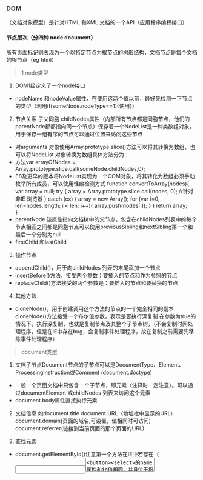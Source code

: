 ### DOM
（文档对象模型）是针对HTML 和XML 文档的一个API（应用程序编程接口）

#### 节点层次（分四种 node document）

所有页面标记则表现为一个以特定节点为根节点的树形结构，文档节点是每个文档的根节点（eg html）

> 1 node类型 

1. DOM1级定义了一个node接口
* nodeName 和nodeValue属性，在使用这两个值以前，最好先检测一下节点的类型（利用if(someNode.nodeType==1){使用}）

2. 节点关系 子父同胞 childNodes属性（内部所有节点都是同胞节点，他们的parentNode都都指向同一个节点）保存着一个NodeList是一种类数组对象，用于保存一组有序的节点可以通过位置来访问这些节点

* 对arguments 对象使用Array.prototype.slice()方法可以将其转换为数组，也可以将NodeList 对象转换为数组具体方法分为： 
* 方法var arrayOfNodes = Array.prototype.slice.call(someNode.childNodes,0);
* E8及更早的版本将NodeList实现为一个COM对象，将其转化为数组必须手动枚举所有成员，可以使用怪癖检测方式
      function convertToArray(nodes){
          var array = null;
          try {
              array = Array.prototype.slice.call(nodes, 0); //针对非IE 浏览器
          } catch (ex) {
              array = new Array();
              for (var i=0, len=nodes.length; i < len; i++){
                array.push(nodes[i]);
              }
          }
          return array;
       }
* parentNode 该属性指向文档树中的父节点，包含在childNodes列表中的每个节点相互之间都是同胞节点可以使用previousSibling和nextSibling第一个和最后一个分别为null
* firstChild 和lastChild
  
3. 操作节点
* appendChild()，用于向childNodes 列表的末尾添加一个节点 
* insertBefore()方法，接受两个参数：要插入的节点和作为参照的节点
* replaceChild()方法接受的两个参数是：要插入的节点和要替换的节点

4. 其他方法
* cloneNode()，用于创建调用这个方法的节点的一个完全相同的副本 cloneNode()方法接受一个布尔值参数，表示是否执行深复制 在参数为true的情况下，执行深复制，也就是复制节点及其整个子节点树，（不会复制时间处理程序，但是在IE中存在bug，会复制事件处理程序，故在复制之前需要先移除事件处理程序）
 
> document类型

1. 文档子节点Document节点的子节点可以是DocumentType、Element、ProcessingInstruction或Comment (document.doctype)

* 一般一个页面文档中只包含一个子节点，即<html>元素（注释时一定注意）。可以通过documentElement 或childNodes 列表来访问这个元素
* document.body属性直接执行<body>元素
  
2. 文档信息 如document.title document.URL（地址栏中显示的URL） document.domain(页面的域名,可设置，值相同时可访问) document.referrer(链接到当前页面的那个页面的URL)

3. 查找元素 
* document.getElementById()注意第一个方法在IE中若存在（<input><textarea><button><select>的name属性和id值相同，并且位于指定id元素的前面将会被返回）
* document.getElementsByTagName()会返回一个HTMLCollection 对象 该对象除了索引外还提供按名称访问，可以通过name取得集合中的项namedItem()；getElementsByTagName()传入*正常包含整个页面的元素，但在IE中将commemt视为element，注释节点也会被返回
* getElementsByName()最常使用getElementsByName()方法的情况是取得单选按钮，返回一个HTMLCollectioin。但是，对于这里的单选按钮来说，namedItem()方法则只会取得第一项（因为每一项的name 特性都相同


4. 特殊集合 除了属性和方法，document 对象还有一些特殊的集合，这些集合都是HTMLCollection 对象
* document.anchors 包含文档中所有带name 特性的<a>元素
* document.forms 包含文档中所有的<form>元素
* document.images，包含文档中所有的<img>元素
* document.links，包含文档中所有带href 特性的<a>元素

5. DOM一致性检测
由于DOM 分为多个级别，也包含多个部分，因此检测浏览器实现了DOM的哪些部分就十分必要，document.implementation 属性就是为此提供相应信息和功能的对象
* DOM1 级只为document.implementation 规定了一个方法，即hasFeature()接受两个参数：要检测的DOM功能的名称及版本号，返回true、false eg var hasXmlDom = document.implementation.hasFeature("XML", "1.0");

6. 文档写入
* write()接收一个字符串参数，文档加载结束后调用document.write()方法会重写整个页面（不管页面之前有什么内容将被替换）
* writeln()同上，带换行
* open()
* close()

> element类型

Element 类型用于表现XML或HTML元素，提供了对元素标签名、子节点及特性的访问

1. html元素。HTMLElement 类型直接继承自Element 并添加了一些属性。如id title lang dir className
2. 取得特性 getAttribute()removeAttribute()，开发人员经常不使用getAttribute()，而是只使用对象的属性（元素.属性）。只有在取得自定义特性值的情况下，才会使用getAttribute()方法。
3. 设置特性setAttribute()或者直接赋值div.id = "someOtherId";div.setAttribute("id", "someOtherId");
4. attributes 属性Element类型是使用attributes 属性的唯一一个DOM 节点类型。attributes 属性中包含一个NamedNodeMap，与NodeList 类似，也是一个“动态”的集合，NamedNodeMap 对象拥有下列方法
* getNamedItem(name)
* emoveNamedItem(name)
* setNamedItem(node)node)：向列表中添加节点，以节点的nodeName 属性为索引；
* item(pos)pos)：返回位于数字pos 位置处的节点
5. 创建元素document.createElement()
6 元素的子节点childNodes 属性中包含了它的所有子节点，这些子节点有可能是元素、文本节点、注释或处理指令

> text类型

1. 文本节点由Text 类型表示，nodeValue 属性或data 属性访问Text 节点中包含的文本可以通过下面方法进行操作
* appendData(text)将text添加至节点的末尾
* deleteData(offset,count)从指定位置删除指定字符
* insertData(offset, text)
* replaceData(offset, count, text)：
* splitText(offset)：从offset 指定的位置将当前文本节点分成两个文本节点。
* substringData(offset, count)
* length 属性保存着节点中字符的数目
2. document.createTextNode(‘text’)创建新文本节点
3. 规范化文本节点,这个方法是由Node 类型定义的（因而在所有节点类型中都存在），名叫normalize();element.normalize();
4. 分割文本节点提供了一个作用与normalize()相反的方法：splitText()
 
> comment类型 注释

1. document.createComment()并为其传递注释文本也可以创建注释节点

> CDATASection类型

1. CDATASection 类型只针对基于XML 的文档，表示的是CDATA 区域

> DocumentType类型

1. 包含着与文档的doctype 有关的所有信息

> DocumentFragment类型

1. 在所有节点类型中，只有DocumentFragment 在文档中没有对应的标记。DOM 规定文档片段（document fragment）是一种“轻量级”的文档，可以包含和控制节点，但不会像完整的文档那样占用额外的资源

> Attr类型

1. 元素的特性在DOM 中以Attr 类型来表示，从技术角度讲，特性就是存在于元素的attributes 属性中的节点
2. Attr 对象有3 个属性：name、value 和specified。

### DOM操作技术

> 动态脚本

1. 跟操作HTML 元素一样，创建动态脚本也有两种方式：插入外部文件和直接插入JavaScript 代码。

> 动态样式

1. 能够把CSS 样式包含到HTML 页面中的元素有两个。其中，<link>元素用于包含来自外部的文件，而<style>元素用于指定嵌入的样式，加载外部样式文件的过程是异步的，也就是加载样式与执行JavaScript代码的过程没有固定的次序。

> 操作表格

> 使用NodeList

1. 理解NodeList 及其“近亲”NamedNodeMap 和HTMLCollection，是从整体上透彻理解DOM的关键所在。这三个集合都是“动态的”；换句话说，每当文档结构发生变化时，它们都会得到更新。

###注意

1.理解DOM的关键，就是理解DOM 对性能的影响。DOM操作往往是JavaScript 程序中开销最大的部分，而因访问NodeList 导致的问题为最多。NodeList 对象都是“动态的”，这就意味着每次访问NodeList 对象，都会运行一次查询。有鉴于此，最好的办法就是尽量减少DOM操作。


















